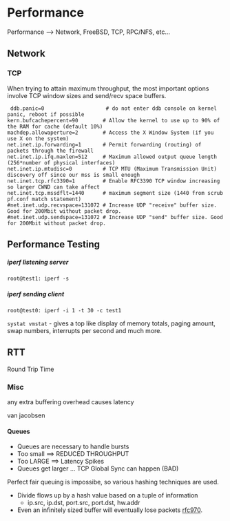 # Performance
Performance --> Network, FreeBSD, TCP, RPC/NFS, etc...

## Network



### TCP
When trying to attain maximum throughput, the most important options involve
TCP window sizes and send/recv space buffers.
```
 ddb.panic=0                    # do not enter ddb console on kernel panic, reboot if possible
kern.bufcachepercent=90        # Allow the kernel to use up to 90% of the RAM for cache (default 10%)
machdep.allowaperture=2        # Access the X Window System (if you use X on the system)
net.inet.ip.forwarding=1       # Permit forwarding (routing) of packets through the firewall
net.inet.ip.ifq.maxlen=512     # Maximum allowed output queue length (256*number of physical interfaces)
net.inet.ip.mtudisc=0          # TCP MTU (Maximum Transmission Unit) discovery off since our mss is small enough
net.inet.tcp.rfc3390=1         # Enable RFC3390 TCP window increasing so larger CWND can take affect
net.inet.tcp.mssdflt=1440      # maximum segment size (1440 from scrub pf.conf match statement)
#net.inet.udp.recvspace=131072 # Increase UDP "receive" buffer size. Good for 200Mbit without packet drop.
#net.inet.udp.sendspace=131072 # Increase UDP "send" buffer size. Good for 200Mbit without packet drop.
```

## Performance Testing

##### iperf listening server
`root@test1: iperf -s`

##### iperf sending client
`root@test0: iperf -i 1 -t 30 -c test1`


`systat vmstat` - gives a top like display of memory totals, paging amount,
swap numbers, interrupts per second and much more.


## RTT
Round Trip Time

### Misc
any extra buffering overhead causes latency

van jacobsen

#### Queues
* Queues are necessary to handle bursts
* Too small ==> REDUCED THROUGHPUT
* Too LARGE ==> Latency Spikes
* Queues get larger ... TCP Global Sync can happen (BAD)

Perfect fair queuing is impossibe, so various hashing techniques are used.
- Divide flows up by a hash value based on a tuple of information
  * ip.src, ip.dst, port.src, port.dst, hw.addr
- Even an infinitely sized buffer will eventually lose packets [rfc970].























[rfc970]:     https://tools.ietf.org/html/rfc970 "On Packet Switches With Infinite Storage"




